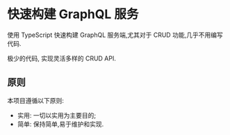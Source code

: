 # 快速构建 GraphQL 服务

使用 TypeScript 快速构建 GraphQL 服务端,尤其对于 CRUD 功能,几乎不用编写代码.

极少的代码, 实现灵活多样的 CRUD API.

## 原则

本项目遵循以下原则:

- 实用: 一切以实用为主要目的;
- 简单: 保持简单,易于维护和实现.
